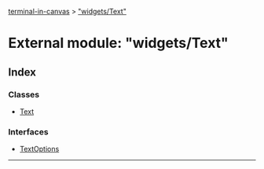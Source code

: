 [terminal-in-canvas](../README.md) > ["widgets/Text"](../modules/_widgets_text_.md)

# External module: "widgets/Text"

## Index

### Classes

* [Text](../classes/_widgets_text_.text.md)

### Interfaces

* [TextOptions](../interfaces/_widgets_text_.textoptions.md)

---

